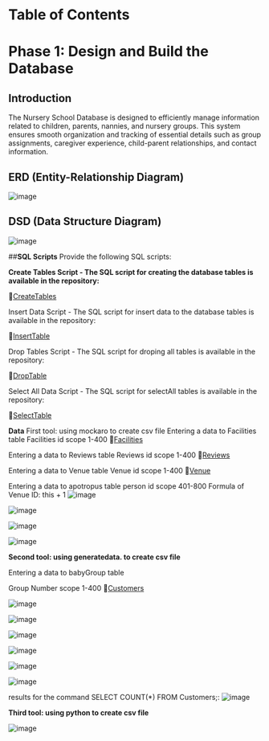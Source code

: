 # Table of Contents


# **Phase 1: Design and Build the Database**
## **Introduction**
The Nursery School Database is designed to efficiently manage information related to children, parents, nannies, and nursery groups. This system ensures smooth organization and tracking of essential details such as group assignments, caregiver experience, child-parent relationships, and contact information.

## **ERD (Entity-Relationship Diagram)**
![image](https://github.com/user-attachments/assets/d5b40409-fc1b-4980-ae7e-56ee42eb001b)

## **DSD (Data Structure Diagram)**
![image](https://github.com/user-attachments/assets/9e3fdab6-c707-408e-982b-08ae5caff077)

##**SQL Scripts**
Provide the following SQL scripts:

**Create Tables Script - The SQL script for creating the database tables is available in the repository:**

📜[CreateTables](https://github.com/EfratAharoni/DBProject5785/blob/main/Phase1/scripts/CreateTables.sql)

Insert Data Script - The SQL script for insert data to the database tables is available in the repository:

📜[InsertTable](https://github.com/EfratAharoni/DBProject5785/blob/main/Phase1/scripts/InsertTable.sql)

Drop Tables Script - The SQL script for droping all tables is available in the repository:

📜[DropTable](https://github.com/EfratAharoni/DBProject5785/blob/main/Phase1/scripts/DropTable.sql)

Select All Data Script - The SQL script for selectAll tables is available in the repository:

📜[SelectTable](https://github.com/EfratAharoni/DBProject5785/blob/main/Phase1/scripts/SelectTable.sql)

**Data**
First tool: using mockaro to create csv file
Entering a data to Facilities table
Facilities id scope 1-400 📜[Facilities](https://github.com/EfratAharoni/DBProject5785/blob/main/Phase1/mockData/Facilities.csv)

Entering a data to Reviews table
Reviews id scope 1-400 📜[Reviews](https://github.com/EfratAharoni/DBProject5785/blob/main/Phase1/mockData/Reviews.csv)

Entering a data to Venue table
Venue id scope 1-400 📜[Venue](https://github.com/EfratAharoni/DBProject5785/blob/main/Phase1/mockData/Venue.csv)

Entering a data to apotropus table
person id scope 401-800
Formula of Venue ID: this + 1
![image](https://github.com/user-attachments/assets/ddedf9d4-9b81-4453-94da-63d0415bd2f0)

![image](https://github.com/user-attachments/assets/63a0dc41-5574-46e7-b05f-e5602c778b43)

![image](https://github.com/user-attachments/assets/49816646-572b-4e52-b948-04e5679dbb53)

![image](https://github.com/user-attachments/assets/4e30c7b8-a845-477e-93e7-2c5c322539e5)

**Second tool: using generatedata. to create csv file**

Entering a data to babyGroup table

Group Number scope 1-400 📜[Customers](https://github.com/EfratAharoni/DBProject5785/blob/main/Phase1/generateData/Customers.csv)

![image](https://github.com/user-attachments/assets/d64480ef-8d04-4b35-b57c-64b9b15861de)

![image](https://github.com/user-attachments/assets/e0ad3be9-12b5-424c-9c41-cd0ba2a878f4)

![image](https://github.com/user-attachments/assets/d3120f0a-0e17-4fd6-821a-35387e244f9b)

![image](https://github.com/user-attachments/assets/a51e94e5-d024-41fe-bace-4809eb89d794)

![image](https://github.com/user-attachments/assets/8ff5ee91-fadf-4f0f-8989-30a3b029988a)

![image](https://github.com/user-attachments/assets/f74ee7df-b1ce-464a-84f0-94cf67f63bb1)


results for the command SELECT COUNT(*) FROM Customers;:
![image](https://github.com/user-attachments/assets/8255ff92-1127-496f-8bdc-a4a3afd1306d)

**Third tool: using python to create csv file**

![image](https://github.com/user-attachments/assets/120066cb-701d-4610-a6f2-7aa5b1bb1cc8)







